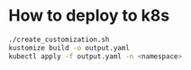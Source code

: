 # How to deploy to k8s
```bash
./create_customization.sh
kustomize build -o output.yaml
kubectl apply -f output.yaml -n <namespace>
```
